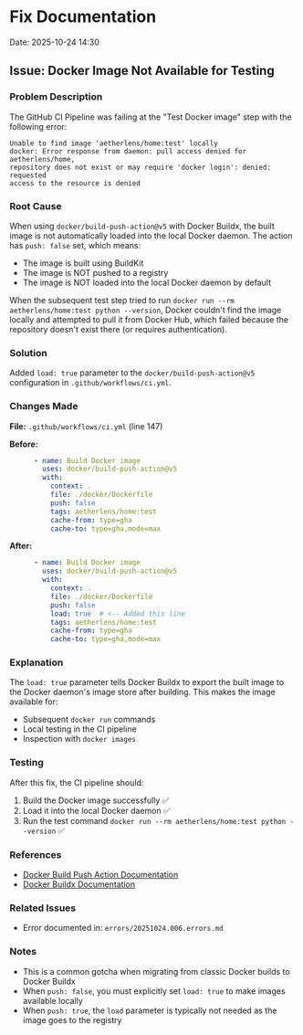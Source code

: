 # Fix Documentation
Date: 2025-10-24 14:30

## Issue: Docker Image Not Available for Testing

### Problem Description
The GitHub CI Pipeline was failing at the "Test Docker image" step with the following error:

```
Unable to find image 'aetherlens/home:test' locally
docker: Error response from daemon: pull access denied for aetherlens/home,
repository does not exist or may require 'docker login': denied: requested
access to the resource is denied
```

### Root Cause
When using `docker/build-push-action@v5` with Docker Buildx, the built image is not automatically loaded into the local Docker daemon. The action has `push: false` set, which means:
- The image is built using BuildKit
- The image is NOT pushed to a registry
- The image is NOT loaded into the local Docker daemon by default

When the subsequent test step tried to run `docker run --rm aetherlens/home:test python --version`, Docker couldn't find the image locally and attempted to pull it from Docker Hub, which failed because the repository doesn't exist there (or requires authentication).

### Solution
Added `load: true` parameter to the `docker/build-push-action@v5` configuration in `.github/workflows/ci.yml`.

### Changes Made

**File:** `.github/workflows/ci.yml` (line 147)

**Before:**
```yaml
      - name: Build Docker image
        uses: docker/build-push-action@v5
        with:
          context: .
          file: ./docker/Dockerfile
          push: false
          tags: aetherlens/home:test
          cache-from: type=gha
          cache-to: type=gha,mode=max
```

**After:**
```yaml
      - name: Build Docker image
        uses: docker/build-push-action@v5
        with:
          context: .
          file: ./docker/Dockerfile
          push: false
          load: true  # <-- Added this line
          tags: aetherlens/home:test
          cache-from: type=gha
          cache-to: type=gha,mode=max
```

### Explanation
The `load: true` parameter tells Docker Buildx to export the built image to the Docker daemon's image store after building. This makes the image available for:
- Subsequent `docker run` commands
- Local testing in the CI pipeline
- Inspection with `docker images`

### Testing
After this fix, the CI pipeline should:
1. Build the Docker image successfully ✅
2. Load it into the local Docker daemon ✅
3. Run the test command `docker run --rm aetherlens/home:test python --version` ✅

### References
- [Docker Build Push Action Documentation](https://github.com/docker/build-push-action)
- [Docker Buildx Documentation](https://docs.docker.com/buildx/working-with-buildx/)

### Related Issues
- Error documented in: `errors/20251024.006.errors.md`

### Notes
- This is a common gotcha when migrating from classic Docker builds to Docker Buildx
- When `push: false`, you must explicitly set `load: true` to make images available locally
- When `push: true`, the `load` parameter is typically not needed as the image goes to the registry
